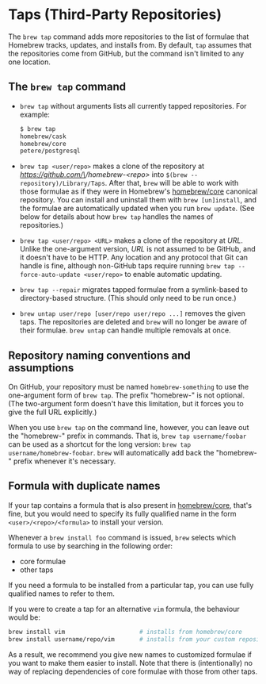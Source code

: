 # Taps (Third-Party Repositories)

The `brew tap` command adds more repositories to the list of formulae that Homebrew tracks, updates,
and installs from. By default, `tap` assumes that the repositories come from GitHub,
but the command isn't limited to any one location.

## The `brew tap` command

* `brew tap` without arguments lists all currently tapped repositories. For
  example:

  ```sh
  $ brew tap
  homebrew/cask
  homebrew/core
  petere/postgresql
  ```

<!-- vale Homebrew.Terms = OFF -->
<!-- The `terms` lint suggests changing "repo" to "repository". But we need the abbreviation in the tap syntax and URL example. -->

* `brew tap <user/repo>` makes a clone of the repository at
  _https://github.com/\<user>/homebrew-\<repo>_ into `$(brew --repository)/Library/Taps`.
  After that, `brew` will be able to work with those formulae as if they were in Homebrew's
  [homebrew/core](https://github.com/ungtb10d/homebrew-core) canonical repository.
  You can install and uninstall them with `brew [un]install`, and the formulae are
  automatically updated when you run `brew update`. (See below for details
  about how `brew tap` handles the names of repositories.)

<!-- vale Homebrew.Terms = ON -->

* `brew tap <user/repo> <URL>` makes a clone of the repository at _URL_.
  Unlike the one-argument version, _URL_ is not assumed to be GitHub, and it
  doesn't have to be HTTP. Any location and any protocol that Git can handle is
  fine, although non-GitHub taps require running `brew tap --force-auto-update <user/repo>`
  to enable automatic updating.

* `brew tap --repair` migrates tapped formulae from a symlink-based to
  directory-based structure. (This should only need to be run once.)

* `brew untap user/repo [user/repo user/repo ...]` removes the given taps. The
  repositories are deleted and `brew` will no longer be aware of their formulae.
  `brew untap` can handle multiple removals at once.

## Repository naming conventions and assumptions

On GitHub, your repository must be named `homebrew-something` to use
the one-argument form of `brew tap`. The prefix "homebrew-" is not optional.
(The two-argument form doesn't have this limitation, but it forces you to
give the full URL explicitly.)

When you use `brew tap` on the command line, however, you can leave out the
"homebrew-" prefix in commands. That is, `brew tap username/foobar` can be used as a shortcut for the long
version: `brew tap username/homebrew-foobar`. `brew` will automatically add
back the "homebrew-" prefix whenever it's necessary.

## Formula with duplicate names

If your tap contains a formula that is also present in
[homebrew/core](https://github.com/ungtb10d/homebrew-core), that's fine,
but you would need to specify its fully qualified name in the form
`<user>/<repo>/<formula>` to install your version.

Whenever a `brew install foo` command is issued, `brew` selects which formula
to use by searching in the following order:

* core formulae
* other taps

If you need a formula to be installed from a particular tap, you can use fully
qualified names to refer to them.

If you were to create a tap for an alternative `vim` formula, the behaviour would be:

```sh
brew install vim                     # installs from homebrew/core
brew install username/repo/vim       # installs from your custom repository
```

As a result, we recommend you give new names to customized formulae if you want to make
them easier to install. Note that there is (intentionally) no way of replacing
dependencies of core formulae with those from other taps.
